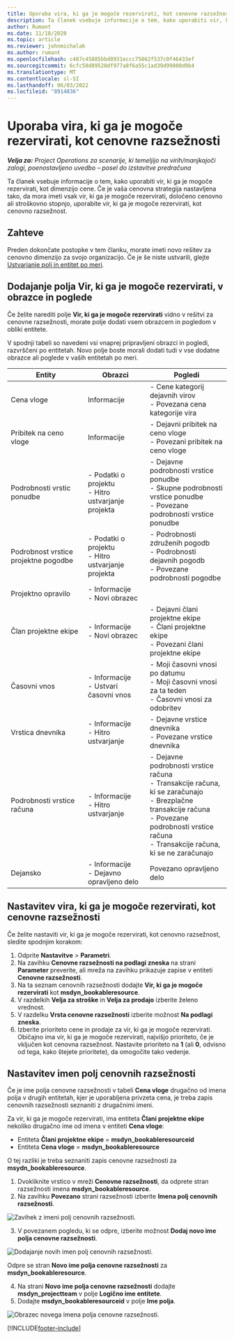 ```yaml
---
title: Uporaba vira, ki ga je mogoče rezervirati, kot cenovne razsežnosti
description: Ta članek vsebuje informacije o tem, kako uporabiti vir, ki ga je mogoče rezervirati, kot dimenzijo cene.
author: Rumant
ms.date: 11/18/2020
ms.topic: article
ms.reviewer: johnmichalak
ms.author: rumant
ms.openlocfilehash: c467c45885bbd8931eccc75862f537c0f46433ef
ms.sourcegitcommit: 6cfc50d89528df977a8f6a55c1ad39d99800d9b4
ms.translationtype: MT
ms.contentlocale: sl-SI
ms.lasthandoff: 06/03/2022
ms.locfileid: "8914836"
---
```

# <a name="use-a-bookable-resource-as-a-pricing-dimension"></a>Uporaba vira, ki ga je mogoče rezervirati, kot cenovne razsežnosti

 _**Velja za:** Project Operations za scenarije, ki temeljijo na virih/manjkajoči zalogi, poenostavljeno uvedbo – posel do izstavitve predračuna_ 

Ta članek vsebuje informacije o tem, kako uporabiti vir, ki ga je mogoče rezervirati, kot dimenzijo cene. Če je vaša cenovna strategija nastavljena tako, da mora imeti vsak vir, ki ga je mogoče rezervirati, določeno cenovno ali stroškovno stopnjo, uporabite vir, ki ga je mogoče rezervirati, kot cenovno razsežnost.

## <a name="prerequisites"></a>Zahteve
Preden dokončate postopke v tem članku, morate imeti novo rešitev za cenovno dimenzijo za svojo organizacijo. Če je še niste ustvarili, glejte [Ustvarjanje polj in entitet po meri](../pricing-costing/create-custom-fields-entities-pricing-dimensions.md).

## <a name="add-the-bookable-resource-field-to-forms-and-views"></a>Dodajanje polja Vir, ki ga je mogoče rezervirati, v obrazce in poglede
Če želite narediti polje **Vir, ki ga je mogoče rezervirati** vidno v rešitvi za cenovne razsežnosti, morate polje dodati vsem obrazcem in pogledom v obliki entitete.

V spodnji tabeli so navedeni vsi vnaprej pripravljeni obrazci in pogledi, razvrščeni po entitetah. Novo polje boste morali dodati tudi v vse dodatne obrazce ali poglede v vaših entitetah po meri.

|   Entity        | Obrazci   |Pogledi        |
| ------------------------------|---------------------------------|----------------------------------|
|  Cena vloge| Informacije | - Cene kategorij dejavnih virov<br> - Povezana cena kategorije vira |
|  Pribitek na ceno vloge| Informacije| - Dejavni pribitek na ceno vloge<br>- Povezani pribitek na ceno vloge |
|  Podrobnosti vrstic ponudbe| - Podatki o projektu<br>- Hitro ustvarjanje projekta| - Dejavne podrobnosti vrstice ponudbe<br>- Skupne podrobnosti vrstice ponudbe<br>- Povezane podrobnosti vrstice ponudbe |
|  Podrobnost vrstice projektne pogodbe| - Podatki o projektu<br>- Hitro ustvarjanje projekta| - Podrobnosti združenih pogodb<br>- Podrobnosti dejavnih pogodb<br>- Povezane podrobnosti pogodbe |
|  Projektno opravilo| - Informacije<br>- Novi obrazec| &nbsp; |
|  Član projektne ekipe| - Informacije<br>- Novi obrazec| - Dejavni člani projektne ekipe<br>- Člani projektne ekipe<br>- Povezani člani projektne ekipe |
|  Časovni vnos| - Informacije<br>- Ustvari časovni vnos| - Moji časovni vnosi po datumu<br>- Moji časovni vnosi za ta teden<br>- Časovni vnosi za odobritev|
|  Vrstica dnevnika| - Informacije<br>- Hitro ustvarjanje| - Dejavne vrstice dnevnika<br>- Povezane vrstice dnevnika |
|  Podrobnosti vrstice računa| - Informacije<br>- Hitro ustvarjanje| - Dejavne podrobnosti vrstice računa<br>- Transakcije računa, ki se zaračunajo<br>- Brezplačne transakcije računa<br>- Povezane podrobnosti vrstice računa <br>- Transakcije računa, ki se ne zaračunajo|
|  Dejansko| - Informacije<br>- Dejavno opravljeno delo| Povezano opravljeno delo |

## <a name="set-up-a-bookable-resource-as-a-pricing-dimension"></a>Nastavitev vira, ki ga je mogoče rezervirati, kot cenovne razsežnosti
Če želite nastaviti vir, ki ga je mogoče rezervirati, kot cenovno razsežnost, sledite spodnjim korakom:

1. Odprite **Nastavitve** > **Parametri**. 
2. Na zavihku **Cenovne razsežnosti na podlagi zneska** na strani **Parameter** preverite, ali mreža na zavihku prikazuje zapise v entiteti **Cenovne razsežnosti**. 
2. Na ta seznam cenovnih razsežnosti dodajte **Vir, ki ga je mogoče rezervirati** kot **msdyn_bookableresource**. 
3. V razdelkih **Velja za stroške** in **Velja za prodajo** izberite želeno vrednost.
4. V razdelku **Vrsta cenovne razsežnosti** izberite možnost **Na podlagi zneska**. 
5. Izberite prioriteto cene in prodaje za vir, ki ga je mogoče rezervirati. Običajno ima vir, ki ga je mogoče rezervirati, najvišjo prioriteto, če je vključen kot cenovna razsežnost. Nastavite prioriteto na **1** (ali **0**, odvisno od tega, kako štejete prioritete), da omogočite tako vedenje.

## <a name="set-up-pricing-dimension-field-names"></a>Nastavitev imen polj cenovnih razsežnosti

Če je ime polja cenovne razsežnosti v tabeli **Cena vloge** drugačno od imena polja v drugih entitetah, kjer je uporabljena privzeta cena, je treba zapis cenovnih razsežnosti seznaniti z drugačnimi imeni.  

Za vir, ki ga je mogoče rezervirati, ima entiteta **Člani projektne ekipe** nekoliko drugačno ime od imena v entiteti **Cena vloge**: 

 - Entiteta **Člani projektne ekipe** = **msdyn_bookableresourceid**
 - Entiteta **Cena vloge** = **msdyn_bookableresource**

O tej razliki je treba seznaniti zapis cenovne razsežnosti za **msydn_bookableresource**.

1. Dvokliknite vrstico v mreži **Cenovne razsežnosti**, da odprete stran razsežnosti imena **msdyn_bookableresource**.
2. Na zavihku **Povezano** strani razsežnosti izberite **Imena polj cenovnih razsežnosti**.

  ![Zavihek z imeni polj cenovnih razsežnosti.](media/PD-fieldname.png)

3. V povezanem pogledu, ki se odpre, izberite možnost **Dodaj novo ime polja cenovne razsežnosti**.

  ![Dodajanje novih imen polj cenovnih razsežnosti.](media/Add-NewPD-fieldname.png)

  Odpre se stran **Novo ime polja cenovne razsežnosti** za **msdyn_bookableresource**. 

4. Na strani **Novo ime polja cenovne razsežnosti** dodajte **msdyn_projectteam** v polje **Logično ime entitete**.
5. Dodajte **msdyn_bookableresourceid** v polje **Ime polja**.

 ![Obrazec novega imena polja cenovne razsežnosti.](media/PD-fieldname-Added.png)


[!INCLUDE[footer-include](../includes/footer-banner.md)]
